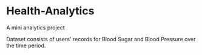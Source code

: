 # Health-Analytics
A mini analytics project

Dataset consists of users' records for Blood Sugar and Blood Pressure over the time period.
